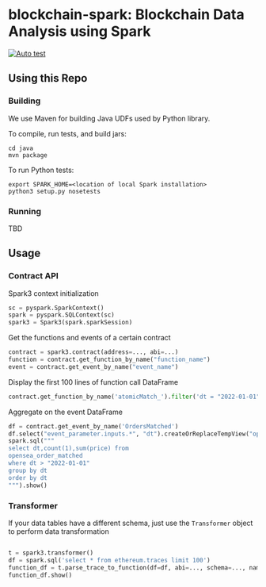 # blockchain-spark: Blockchain Data Analysis using Spark

[![Auto test](https://github.com/tellery/blockchain-spark/actions/workflows/auto-test.yml/badge.svg?branch=master&event=push)](https://github.com/tellery/blockchain-spark/actions/workflows/auto-test.yml)

## Using this Repo

### Building

We use Maven for building Java UDFs used by Python library.

To compile, run tests, and build jars:

```shell
cd java
mvn package
```

To run Python tests:

```shell
export SPARK_HOME=<location of local Spark installation>
python3 setup.py nosetests
```

### Running

TBD

## Usage

### Contract API

Spark3 context initialization

```Python
sc = pyspark.SparkContext()
spark = pyspark.SQLContext(sc)
spark3 = Spark3(spark.sparkSession)
```

Get the functions and events of a certain contract

```python
contract = spark3.contract(address=..., abi=...)
function = contract.get_function_by_name("function_name")
event = contract.get_event_by_name("event_name")
```

Display the first 100 lines of function call DataFrame

```python
contract.get_function_by_name('atomicMatch_').filter('dt = "2022-01-01"').show()
```

Aggregate on the event DataFrame

```python
df = contract.get_event_by_name('OrdersMatched')
df.select("event_parameter.inputs.*", "dt").createOrReplaceTempView("opensea_order_matched")
spark.sql("""
select dt,count(1),sum(price) from
opensea_order_matched
where dt > "2022-01-01"
group by dt
order by dt
""").show()
```

### Transformer

If your data tables have a different schema, just use the `Transformer` object to perform data transformation

```python

t = spark3.transformer()
df = spark.sql('select * from ethereum.traces limit 100')
function_df = t.parse_trace_to_function(df=df, abi=..., schema=..., name=...)
function_df.show()
```
